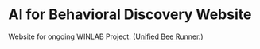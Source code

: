 # AI for Behavioral Discovery Website

Website for ongoing WINLAB Project:
([Unified Bee Runner](https://github.com/Elias2660/Unified-bee-Runner).)

